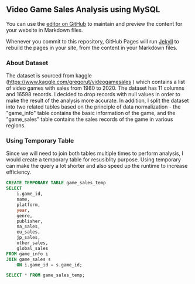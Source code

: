 ## Video Game Sales Analysis using MySQL

You can use the [editor on GitHub](https://github.com/jchen64581/jchen.github.io/edit/main/README.md) to maintain and preview the content for your website in Markdown files.

Whenever you commit to this repository, GitHub Pages will run [Jekyll](https://jekyllrb.com/) to rebuild the pages in your site, from the content in your Markdown files.

### About Dataset

The dataset is sourced from kaggle (https://www.kaggle.com/gregorut/videogamesales ) which contains a list of video games with sales from 1980 to 2020. The dataset has 11 columns and 16598  records. I decided to drop records with null values in order to make the result of the analysis more accurate. In addition, I split the dataset into two related tables based on the principle of data normalization - the "game_info" table contains the basic information of the game, and the "game_sales" table contains the sales records of the game in various regions. 

### Using Temporary Table
Since we will need to join both tables multiple times to perform analysis, I would create a temporary table for resusiblity purpose. Using temporary can make the query a lot shorter and also speed up the runtime to increase efficiency.
``` sql
CREATE TEMPORARY TABLE game_sales_temp
SELECT
    i.game_id,
    name,
    platform,
    year,
    genre,
    publisher,
    na_sales,
    eu_sales,
    jp_sales,
    other_sales,
    global_sales
FROM game_info i
JOIN game_sales s
	ON i.game_id = s.game_id;

SELECT * FROM game_sales_temp;

``` 

